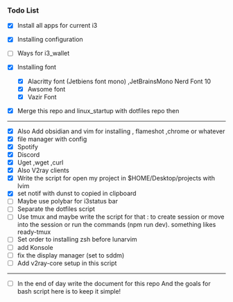 ### Todo List
  - [x] Install all apps for current i3
  - [x] Installing configuration 
  - [ ] Ways for i3_wallet 
  - [x] Installing font
	  - [x] Alacritty font (Jetbiens font mono) ,JetBrainsMono Nerd Font 10 
	  - [x] Awsome font 
	  - [x] Vazir Font
  - [x] Merge this repo and linux_startup with dotfiles repo then 


<hr>

- [x] Also Add obsidian and vim for installing , flameshot ,chrome or whatever
- [x] file manager with config
- [x] Spotify
- [x] Discord
- [x] Uget ,wget ,curl
- [x] Also V2ray clients
- [x] Write the script for open my project in $HOME/Desktop/projects with lvim
- [x] set notif with dunst to copied in clipboard
- [ ] Maybe use polybar for i3status bar
- [ ] Separate the dotfiles script
- [ ] Use tmux and maybe write the script for that : to create session or move into the session or run the commands (npm run dev). something likes ready-tmux
- [ ] Set order to installing zsh before lunarvim 
- [ ] add Konsole
- [ ] fix the display manager (set to sddm)
- [ ] Add v2ray-core setup in this script 

<hr>

- [ ] In the end of day write the document for this repo
And the goals for bash script here is to keep it simple!

